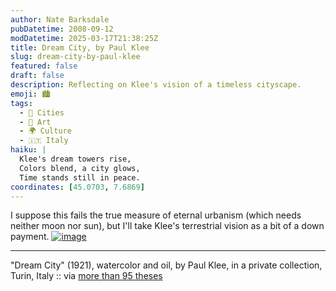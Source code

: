 ```yaml
---
author: Nate Barksdale
pubDatetime: 2008-09-12
modDatetime: 2025-03-17T21:38:25Z
title: Dream City, by Paul Klee
slug: dream-city-by-paul-klee
featured: false
draft: false
description: Reflecting on Klee's vision of a timeless cityscape.
emoji: 🏙️
tags:
  - 🌆 Cities
  - 🎨 Art
  - 🌍 Culture
  - 🇮🇹 Italy
haiku: |
  Klee's dream towers rise,  
  Colors blend, a city glows,  
  Time stands still in peace.
coordinates: [45.0703, 7.6869]
---
```


I suppose this fails the true measure of eternal urbanism (which needs neither moon nor sun), but I'll take Klee's terrestrial vision as a bit of a down payment. [![image](http://culture-making.com/media/KleeDreamCity.jpg)](http://ayjay.tumblr.com/post/49770813/paul-klee-dream-city-1921)

---

"Dream City" (1921), watercolor and oil, by Paul Klee, in a private collection, Turin, Italy :: via [more than 95 theses](http://web.archive.org/web/20111012074557/http://ayjay.tumblr.com/post/49770813/paul-klee-dream-city-1921)
